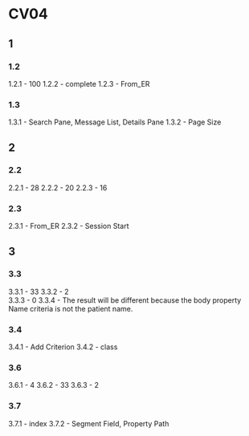 # CV04

## 1

### 1.2
1.2.1 - 100
1.2.2 - complete
1.2.3 - From_ER

### 1.3
1.3.1 - Search Pane, Message List, Details Pane
1.3.2 - Page Size

## 2

### 2.2
2.2.1 - 28
2.2.2 - 20
2.2.3 - 16

### 2.3
2.3.1 - From_ER
2.3.2 - Session Start


## 3

### 3.3
3.3.1 - 33
3.3.2 - 2	
3.3.3 - 0
3.3.4 - The result will be different because the body property Name criteria is not the patient name. 

### 3.4
3.4.1 - Add Criterion
3.4.2 - class

### 3.6
3.6.1 - 4
3.6.2 - 33
3.6.3 - 2

### 3.7
3.7.1 - index
3.7.2 - Segment Field, Property Path